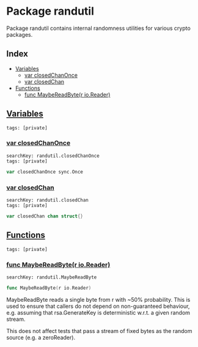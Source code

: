 # Package randutil

Package randutil contains internal randomness utilities for various crypto packages. 

## Index

* [Variables](#var)
    * [var closedChanOnce](#closedChanOnce)
    * [var closedChan](#closedChan)
* [Functions](#func)
    * [func MaybeReadByte(r io.Reader)](#MaybeReadByte)


## <a id="var" href="#var">Variables</a>

```
tags: [private]
```

### <a id="closedChanOnce" href="#closedChanOnce">var closedChanOnce</a>

```
searchKey: randutil.closedChanOnce
tags: [private]
```

```Go
var closedChanOnce sync.Once
```

### <a id="closedChan" href="#closedChan">var closedChan</a>

```
searchKey: randutil.closedChan
tags: [private]
```

```Go
var closedChan chan struct{}
```

## <a id="func" href="#func">Functions</a>

```
tags: [private]
```

### <a id="MaybeReadByte" href="#MaybeReadByte">func MaybeReadByte(r io.Reader)</a>

```
searchKey: randutil.MaybeReadByte
```

```Go
func MaybeReadByte(r io.Reader)
```

MaybeReadByte reads a single byte from r with ~50% probability. This is used to ensure that callers do not depend on non-guaranteed behaviour, e.g. assuming that rsa.GenerateKey is deterministic w.r.t. a given random stream. 

This does not affect tests that pass a stream of fixed bytes as the random source (e.g. a zeroReader). 

